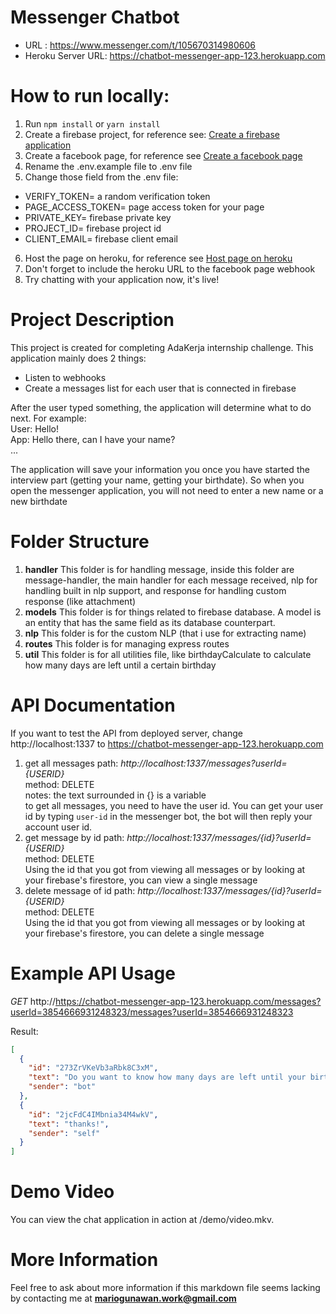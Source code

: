 # Messenger Chatbot

- URL : https://www.messenger.com/t/105670314980606
- Heroku Server URL: https://chatbot-messenger-app-123.herokuapp.com

# How to run locally:

1. Run `npm install` or `yarn install`
2. Create a firebase project, for reference see: [Create a firebase application](https://codinglatte.com/posts/how-to/how-to-create-a-firebase-project/#:~:text=First%2C%20visit%20Firebase%20Console%20using,are%20not%20already%20logged%20in.&text=Then%2C%20create%20a%20new%20project,the%20project%20and%20click%20continue.)
3. Create a facebook page, for reference see [Create a facebook page](https://www.facebook.com/help/104002523024878)
4. Rename the .env.example file to .env file
5. Change those field from the .env file:

- VERIFY_TOKEN= a random verification token
- PAGE_ACCESS_TOKEN= page access token for your page
- PRIVATE_KEY= firebase private key
- PROJECT_ID= firebase project id
- CLIENT_EMAIL= firebase client email

6. Host the page on heroku, for reference see [Host page on heroku](https://devcenter.heroku.com/articles/deploying-nodejs)
7. Don't forget to include the heroku URL to the facebook page webhook
8. Try chatting with your application now, it's live!

# Project Description

This project is created for completing AdaKerja internship challenge. This application mainly does 2 things:

- Listen to webhooks
- Create a messages list for each user that is connected in firebase

After the user typed something, the application will determine what to do next. For example: <br/>
User: Hello!<br/>
App: Hello there, can I have your name?<br/>
...

The application will save your information you once you have started the interview part (getting your name, getting your birthdate). So when you open the messenger application, you will not need to enter a new name or a new birthdate

# Folder Structure

1. **handler**
   This folder is for handling message, inside this folder are message-handler, the main handler for each message received, nlp for handling built in nlp support, and response for handling custom response (like attachment)
2. **models**
   This folder is for things related to firebase database. A model is an entity that has the same field as its database counterpart.
3. **nlp**
   This folder is for the custom NLP (that i use for extracting name)
4. **routes**
   This folder is for managing express routes
5. **util**
   This folder is for all utilities file, like birthdayCalculate to calculate how many days are left until a certain birthday

# API Documentation

If you want to test the API from deployed server, change http://localhost:1337 to https://chatbot-messenger-app-123.herokuapp.com

1. get all messages
   path: _http://localhost:1337/messages?userId={USERID}_ <br/>
   method: DELETE <br/>
   notes: the text surrounded in {} is a variable<br/>
   to get all messages, you need to have the user id. You can get your user id by typing `user-id` in the messenger bot, the bot will then reply your account user id.
2. get message by id
   path: _http://localhost:1337/messages/{id}?userId={USERID}_<br/>
   method: DELETE <br/>
   Using the id that you got from viewing all messages or by looking at your firebase's firestore, you can view a single message
3. delete message of id
   path: _http://localhost:1337/messages/{id}?userId={USERID}_<br/>
   method: DELETE <br/>
   Using the id that you got from viewing all messages or by looking at your firebase's firestore, you can delete a single message

# Example API Usage

_GET_ http://https://chatbot-messenger-app-123.herokuapp.com/messages?userId=3854666931248323/messages?userId=3854666931248323
<br/>

Result:

```json
[
  {
    "id": "273ZrVKeVb3aRbk8C3xM",
    "text": "Do you want to know how many days are left until your birthday?",
    "sender": "bot"
  },
  {
    "id": "2jcFdC4IMbnia34M4wkV",
    "text": "thanks!",
    "sender": "self"
  }
]
```

# Demo Video

You can view the chat application in action at /demo/video.mkv.

# More Information

Feel free to ask about more information if this markdown file seems lacking by contacting me at **mariogunawan.work@gmail.com**

